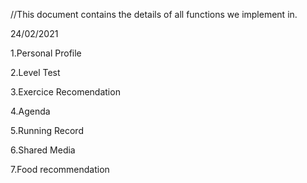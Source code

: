 //This document contains the details of all functions we implement in.

24/02/2021

1.Personal Profile

2.Level Test

3.Exercice Recomendation

4.Agenda

5.Running Record

6.Shared Media

7.Food recommendation
